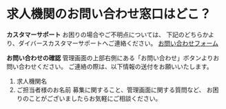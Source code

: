 # 求人機関のお問い合わせ窓口はどこ？
**カスタマーサポート**
お困りの場合やご不明点については、
下記のどちらかより、ダイバースカスタマーサポートへご連絡ください。
[お問い合わせフォーム](/contacts/new)

**お問い合わせの確認**
管理画面の上部右側にある「お問い合わせ」ボタンよりお問い合わせください。
ご連絡の際は、以下情報の送付をお願いいたします。
1. 求人機関名
2. ご担当者様のお名前
募集に関すること、管理画面に関する質問など、
お困りのことがございましたらお気軽にご相談ください。